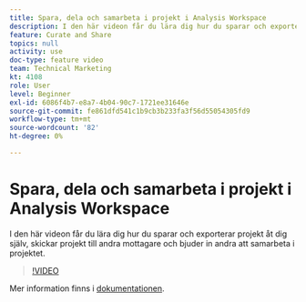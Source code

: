 ```yaml
---
title: Spara, dela och samarbeta i projekt i Analysis Workspace
description: I den här videon får du lära dig hur du sparar och exporterar projekt åt dig själv, skickar projekt till andra mottagare och bjuder in andra att samarbeta i projektet.
feature: Curate and Share
topics: null
activity: use
doc-type: feature video
team: Technical Marketing
kt: 4108
role: User
level: Beginner
exl-id: 6086f4b7-e8a7-4b04-90c7-1721ee31646e
source-git-commit: fe861dfd541c1b9cb3b233fa3f56d55054305fd9
workflow-type: tm+mt
source-wordcount: '82'
ht-degree: 0%

---
```


# Spara, dela och samarbeta i projekt i Analysis Workspace

I den här videon får du lära dig hur du sparar och exporterar projekt åt dig själv, skickar projekt till andra mottagare och bjuder in andra att samarbeta i projektet.

>[!VIDEO](https://video.tv.adobe.com/v/30993/?quality=12)

Mer information finns i [dokumentationen](https://experienceleague.adobe.com/docs/analytics/analyze/analysis-workspace/curate-share/send-schedule-files.html).
